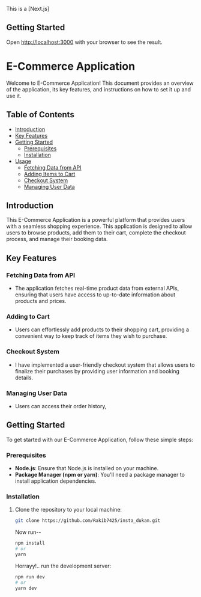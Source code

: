This is a [Next.js]

## Getting Started

Open [http://localhost:3000](http://localhost:3000) with your browser to see the result.

# E-Commerce Application

Welcome to E-Commerce Application! This document provides an overview of the application, its key features, and instructions on how to set it up and use it.

## Table of Contents

-   [Introduction](#introduction)
-   [Key Features](#key-features)
-   [Getting Started](#getting-started)
    -   [Prerequisites](#prerequisites)
    -   [Installation](#installation)
-   [Usage](#usage)
    -   [Fetching Data from API](#fetching-data-from-api)
    -   [Adding Items to Cart](#adding-items-to-cart)
    -   [Checkout System](#checkout-system)
    -   [Managing User Data](#managing-user-data)

## Introduction

<!-- -   [Contributing](#contributing) -->

This E-Commerce Application is a powerful platform that provides users with a seamless shopping experience. This application is designed to allow users to browse products, add them to their cart, complete the checkout process, and manage their booking data.

## Key Features

### Fetching Data from API

-   The application fetches real-time product data from external APIs, ensuring that users have access to up-to-date information about products and prices.

### Adding to Cart

-   Users can effortlessly add products to their shopping cart, providing a convenient way to keep track of items they wish to purchase.

### Checkout System

-   I have implemented a user-friendly checkout system that allows users to finalize their purchases by providing user information and booking details.

### Managing User Data

-   Users can access their order history,

## Getting Started

To get started with our E-Commerce Application, follow these simple steps:

### Prerequisites

-   **Node.js**: Ensure that Node.js is installed on your machine.
-   **Package Manager (npm or yarn)**: You'll need a package manager to install application dependencies.

### Installation

1.  Clone the repository to your local machine:

    ```bash
    git clone https://github.com/Rakib7425/insta_dukan.git
    ```

    Now run--

    ```bash
    npm install
    # or
    yarn
    ```

    Horrayy!.. run the development server:

    ```bash
    npm run dev
    # or
    yarn dev
    ```
